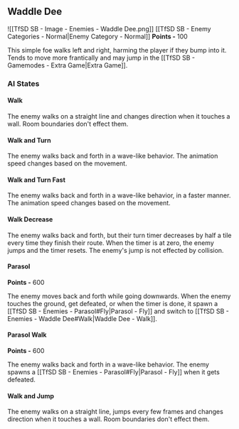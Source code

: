 ## Waddle Dee
![[TfSD SB - Image - Enemies - Waddle Dee.png]]
[[TfSD SB - Enemy Categories - Normal|Enemy Category - Normal]]
**Points -** 100

This simple foe walks left and right, harming the player if they bump into it. Tends to move more frantically and may jump in the [[TfSD SB - Gamemodes - Extra Game|Extra Game]].
### AI States
#### Walk
The enemy walks on a straight line and changes direction when it touches a wall. Room boundaries don't effect them.
#### Walk and Turn
The enemy walks back and forth in a wave-like behavior. The animation speed changes based on the movement.
#### Walk and Turn Fast
The enemy walks back and forth in a wave-like behavior, in a faster manner. The animation speed changes based on the movement.
#### Walk Decrease
The enemy walks back and forth, but their turn timer decreases by half a tile every time they finish their route. When the timer is at zero, the enemy jumps and the timer resets. The enemy's jump is not effected by collision.
#### Parasol
**Points -** 600

The enemy moves back and forth while going downwards. When the enemy touches the ground, get defeated, or when the timer is done, it spawn a [[TfSD SB - Enemies - Parasol#Fly|Parasol - Fly]] and switch to [[TfSD SB - Enemies - Waddle Dee#Walk|Waddle Dee - Walk]].
#### Parasol Walk
**Points -** 600

The enemy walks back and forth in a wave-like behavior. The enemy spawns a [[TfSD SB - Enemies - Parasol#Fly|Parasol - Fly]] when it gets defeated.
#### Walk and Jump
The enemy walks on a straight line, jumps every few frames and changes direction when it touches a wall. Room boundaries don't effect them.